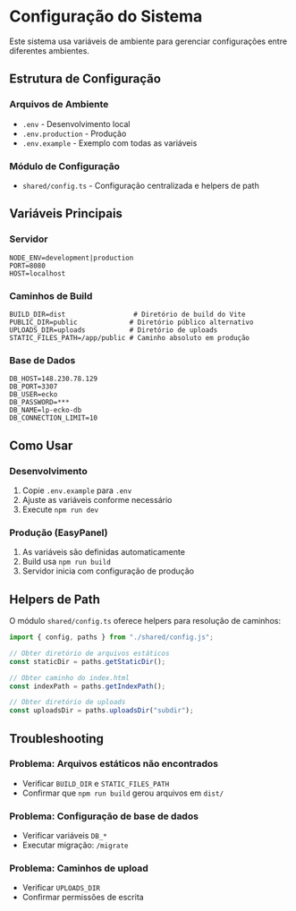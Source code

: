# Configuração do Sistema

Este sistema usa variáveis de ambiente para gerenciar configurações entre diferentes ambientes.

## Estrutura de Configuração

### Arquivos de Ambiente

- `.env` - Desenvolvimento local
- `.env.production` - Produção
- `.env.example` - Exemplo com todas as variáveis

### Módulo de Configuração

- `shared/config.ts` - Configuração centralizada e helpers de path

## Variáveis Principais

### Servidor

```env
NODE_ENV=development|production
PORT=8080
HOST=localhost
```

### Caminhos de Build

```env
BUILD_DIR=dist                 # Diretório de build do Vite
PUBLIC_DIR=public             # Diretório público alternativo
UPLOADS_DIR=uploads           # Diretório de uploads
STATIC_FILES_PATH=/app/public # Caminho absoluto em produção
```

### Base de Dados

```env
DB_HOST=148.230.78.129
DB_PORT=3307
DB_USER=ecko
DB_PASSWORD=***
DB_NAME=lp-ecko-db
DB_CONNECTION_LIMIT=10
```

## Como Usar

### Desenvolvimento

1. Copie `.env.example` para `.env`
2. Ajuste as variáveis conforme necessário
3. Execute `npm run dev`

### Produção (EasyPanel)

1. As variáveis são definidas automaticamente
2. Build usa `npm run build`
3. Servidor inicia com configuração de produção

## Helpers de Path

O módulo `shared/config.ts` oferece helpers para resolução de caminhos:

```typescript
import { config, paths } from "./shared/config.js";

// Obter diretório de arquivos estáticos
const staticDir = paths.getStaticDir();

// Obter caminho do index.html
const indexPath = paths.getIndexPath();

// Obter diretório de uploads
const uploadsDir = paths.uploadsDir("subdir");
```

## Troubleshooting

### Problema: Arquivos estáticos não encontrados

- Verificar `BUILD_DIR` e `STATIC_FILES_PATH`
- Confirmar que `npm run build` gerou arquivos em `dist/`

### Problema: Configuração de base de dados

- Verificar variáveis `DB_*`
- Executar migração: `/migrate`

### Problema: Caminhos de upload

- Verificar `UPLOADS_DIR`
- Confirmar permissões de escrita
